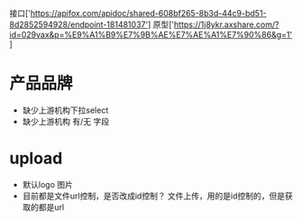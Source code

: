 接口['https://apifox.com/apidoc/shared-608bf265-8b3d-44c9-bd51-8d2852594928/endpoint-181481037']
原型['https://1j8ykr.axshare.com/?id=029vax&p=%E9%A1%B9%E7%9B%AE%E7%AE%A1%E7%90%86&g=1']

# 产品品牌

- 缺少上游机构下拉select
- 缺少上游机构 有/无 字段

# upload

- 默认logo 图片
- 目前都是文件url控制，是否改成id控制？ 文件上传，用的是id控制的，但是获取的都是url
